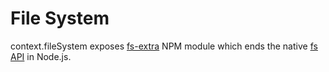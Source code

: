 # File System

context.fileSystem exposes [fs-extra](https://www.npmjs.com/package/fs-extra) NPM module which ends the native [fs API](https://nodejs.org/api/fs.html) in Node.js.